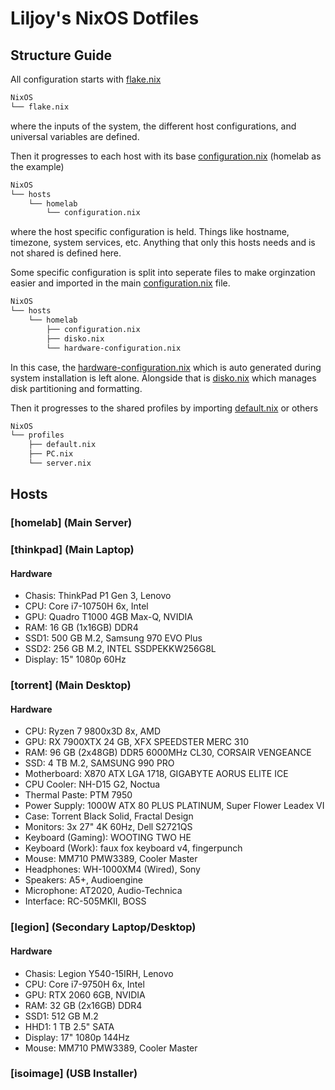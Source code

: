 # Liljoy's NixOS Dotfiles

## Structure Guide

All configuration starts with [flake.nix](./flake.nix)

```bash
NixOS
└── flake.nix
```

where the inputs of the system, the different host configurations, and universal
variables are defined.

Then it progresses to each host with its base
[configuration.nix](./hosts/homelab/configuration.nix) (homelab as the example)

```bash
NixOS
└── hosts
    └── homelab
        └── configuration.nix
```

where the host specific configuration is held. Things like hostname, timezone,
system services, etc. Anything that only this hosts needs and is not shared is
defined here.

Some specific configuration is split into seperate files to make orginzation
easier and imported in the main
[configuration.nix](./hosts/homelab/configuration.nix) file.

```bash
NixOS
└── hosts
    └── homelab
        ├── configuration.nix
        ├── disko.nix
        └── hardware-configuration.nix
```

In this case, the
[hardware-configuration.nix](./hosts/homelab/hardware-configuration.nix) which
is auto generated during system installation is left alone. Alongside that is
[disko.nix](./hosts/homelab/disko.nix) which manages disk partitioning and
formatting.

Then it progresses to the shared profiles by importing
[default.nix](./profiles/default.nix) or others

```bash
NixOS
└── profiles
    ├── default.nix
    ├── PC.nix
    └── server.nix
```

## Hosts

### [homelab] (Main Server)

### [thinkpad] (Main Laptop)

#### Hardware

- Chasis: ThinkPad P1 Gen 3, Lenovo
- CPU: Core i7-10750H 6x, Intel
- GPU: Quadro T1000 4GB Max-Q, NVIDIA
- RAM: 16 GB (1x16GB) DDR4
- SSD1: 500 GB M.2, Samsung 970 EVO Plus
- SSD2: 256 GB M.2, INTEL SSDPEKKW256G8L
- Display: 15" 1080p 60Hz

### [torrent] (Main Desktop)

#### Hardware

- CPU: Ryzen 7 9800x3D 8x, AMD
- GPU: RX 7900XTX 24 GB, XFX SPEEDSTER MERC 310
- RAM: 96 GB (2x48GB) DDR5 6000MHz CL30, CORSAIR VENGEANCE
- SSD: 4 TB M.2, SAMSUNG 990 PRO
- Motherboard: X870 ATX LGA 1718, GIGABYTE AORUS ELITE ICE
- CPU Cooler: NH-D15 G2, Noctua
- Thermal Paste: PTM 7950
- Power Supply: 1000W ATX 80 PLUS PLATINUM, Super Flower Leadex VI
- Case: Torrent Black Solid, Fractal Design
- Monitors: 3x 27" 4K 60Hz, Dell S2721QS
- Keyboard (Gaming): WOOTING TWO HE
- Keyboard (Work): faux fox keyboard v4, fingerpunch
- Mouse: MM710 PMW3389, Cooler Master
- Headphones: WH-1000XM4 (Wired), Sony
- Speakers: A5+, Audioengine
- Microphone: AT2020, Audio-Technica
- Interface: RC-505MKII, BOSS

### [legion] (Secondary Laptop/Desktop)

#### Hardware

- Chasis: Legion Y540-15IRH, Lenovo
- CPU: Core i7-9750H 6x, Intel
- GPU: RTX 2060 6GB, NVIDIA
- RAM: 32 GB (2x16GB) DDR4
- SSD1: 512 GB M.2
- HHD1: 1 TB 2.5" SATA
- Display: 17" 1080p 144Hz
- Mouse: MM710 PMW3389, Cooler Master

### [isoimage] (USB Installer)
